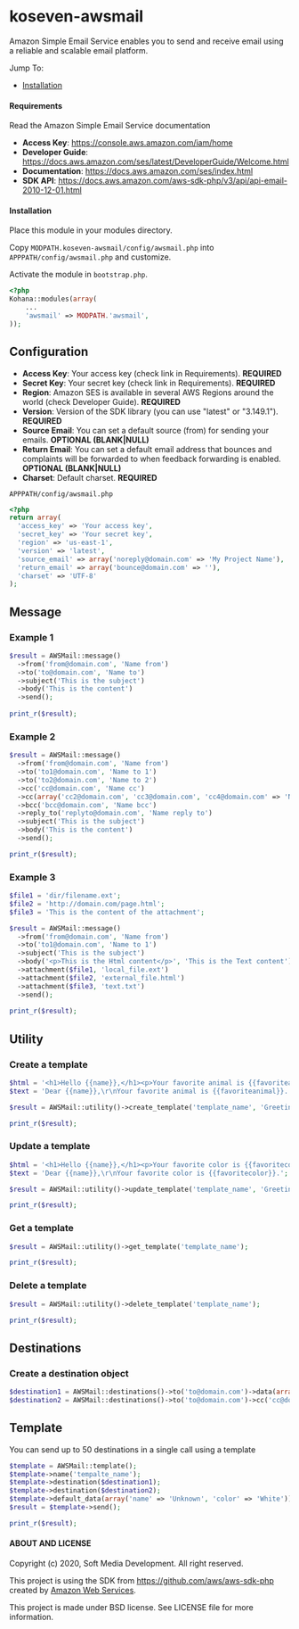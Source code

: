 # koseven-awsmail
Amazon Simple Email Service enables you to send and receive email using a reliable and scalable email platform.

Jump To:
* [Installation](#installation)

#### Requirements

Read the Amazon Simple Email Service documentation

* **Access Key**: https://console.aws.amazon.com/iam/home
* **Developer Guide**: https://docs.aws.amazon.com/ses/latest/DeveloperGuide/Welcome.html
* **Documentation**: https://docs.aws.amazon.com/ses/index.html
* **SDK API**: https://docs.aws.amazon.com/aws-sdk-php/v3/api/api-email-2010-12-01.html

#### Installation

Place this module in your modules directory.

Copy `MODPATH.koseven-awsmail/config/awsmail.php` into `APPPATH/config/awsmail.php` and customize.

Activate the module in `bootstrap.php`.

```php
<?php
Kohana::modules(array(
	...
	'awsmail' => MODPATH.'awsmail',
));
```

## Configuration

* **Access Key**: Your access key (check link in Requirements). **REQUIRED**
* **Secret Key**: Your secret key (check link in Requirements). **REQUIRED**
* **Region**: Amazon SES is available in several AWS Regions around the world (check Developer Guide). **REQUIRED**
* **Version**: Version of the SDK library (you can use "latest" or "3.149.1"). **REQUIRED**
* **Source Email**: You can set a default source (from) for sending your emails.  **OPTIONAL (BLANK|NULL)**
* **Return Email**: You can set a default email address that bounces and complaints will be forwarded to when feedback forwarding is enabled. **OPTIONAL (BLANK|NULL)**
* **Charset**: Default charset. **REQUIRED**

`APPPATH/config/awsmail.php`
```php
<?php
return array(
  'access_key' => 'Your access key',
  'secret_key' => 'Your secret key',
  'region' => 'us-east-1',
  'version' => 'latest',
  'source_email' => array('noreply@domain.com' => 'My Project Name'),
  'return_email' => array('bounce@domain.com' => ''),
  'charset' => 'UTF-8'
);
```

## Message

### Example 1
```php
$result = AWSMail::message()
  ->from('from@domain.com', 'Name from')
  ->to('to@domain.com', 'Name to')
  ->subject('This is the subject')
  ->body('This is the content')
  ->send();
      
print_r($result);
```

### Example 2
```php
$result = AWSMail::message()
  ->from('from@domain.com', 'Name from')
  ->to('to1@domain.com', 'Name to 1')
  ->to('to2@domain.com', 'Name to 2')
  ->cc('cc@domain.com', 'Name cc')
  ->cc(array('cc2@domain.com', 'cc3@domain.com', 'cc4@domain.com' => 'Name cc4'))
  ->bcc('bcc@domain.com', 'Name bcc')
  ->reply_to('replyto@domain.com', 'Name reply to')
  ->subject('This is the subject')
  ->body('This is the content')
  ->send();

print_r($result);
```

### Example 3
```php
$file1 = 'dir/filename.ext';
$file2 = 'http://domain.com/page.html';
$file3 = 'This is the content of the attachment';

$result = AWSMail::message()
  ->from('from@domain.com', 'Name from')
  ->to('to1@domain.com', 'Name to 1')
  ->subject('This is the subject')
  ->body('<p>This is the Html content</p>', 'This is the Text content')
  ->attachment($file1, 'local_file.ext')
  ->attachment($file2, 'external_file.html')
  ->attachment($file3, 'text.txt')
  ->send();
      
print_r($result);
```

## Utility

### Create a template
```php
$html = '<h1>Hello {{name}},</h1><p>Your favorite animal is {{favoriteanimal}}.</p>';
$text = 'Dear {{name}},\r\nYour favorite animal is {{favoriteanimal}}.';

$result = AWSMail::utility()->create_template('template_name', 'Greetings {{name}}', $html, $text);

print_r($result);
```

### Update a template
```php
$html = '<h1>Hello {{name}},</h1><p>Your favorite color is {{favoritecolor}}.</p>';
$text = 'Dear {{name}},\r\nYour favorite color is {{favoritecolor}}.';

$result = AWSMail::utility()->update_template('template_name', 'Greetings {{name}}', $html, $text);

print_r($result);
```

### Get a template
```php
$result = AWSMail::utility()->get_template('template_name');

print_r($result);
```

### Delete a template
```php
$result = AWSMail::utility()->delete_template('template_name');

print_r($result);
```

## Destinations

### Create a destination object
```php
$destination1 = AWSMail::destinations()->to('to@domain.com')->data(array('name' => 'My Name', 'color' => 'Green'));
$destination2 = AWSMail::destinations()->to('to@domain.com')->cc('cc@domain.com')->data(array('name' => 'My Other Name', 'color' => 'Blue'));
```

## Template

You can send up to 50 destinations in a single call using a template
```php
$template = AWSMail::template();
$template->name('tempalte_name');
$template->destination($destination1);
$template->destination($destination2);
$template->default_data(array('name' => 'Unknown', 'color' => 'White'));
$result = $template->send();

print_r($result);
```

#### ABOUT AND LICENSE

Copyright (c) 2020, Soft Media Development. All right reserved.

This project is using the SDK from https://github.com/aws/aws-sdk-php created by [Amazon Web Services](https://github.com/aws).

This project is made under BSD license. See LICENSE file for more information.
